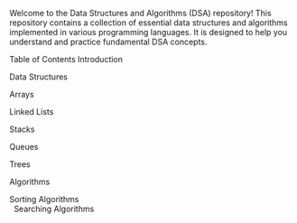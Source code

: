 Welcome to the Data Structures and Algorithms (DSA) repository! This repository contains a collection of essential data structures and algorithms implemented in various programming languages. It is designed to help you understand and practice fundamental DSA concepts.

Table of Contents
Introduction

Data Structures

Arrays

Linked Lists

Stacks

Queues

Trees

Algorithms

Sorting Algorithms <br>&nbsp; Searching Algorithms
